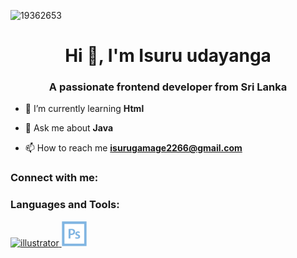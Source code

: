 ![19362653](https://user-images.githubusercontent.com/124339609/218238701-aef4825e-342b-4601-8e51-1bf203c56883.jpg)

<h1 align="center">Hi 👋, I'm Isuru udayanga</h1>
<h3 align="center">A passionate frontend developer from Sri Lanka</h3>

- 🌱 I’m currently learning **Html**

- 💬 Ask me about **Java**

- 📫 How to reach me **isurugamage2266@gmail.com**

<h3 align="left">Connect with me:</h3>
<p align="left">
</p>

<h3 align="left">Languages and Tools:</h3>
<p align="left"> <a href="https://www.adobe.com/in/products/illustrator.html" target="_blank" rel="noreferrer"> <img src="https://www.vectorlogo.zone/logos/adobe_illustrator/adobe_illustrator-icon.svg" alt="illustrator" width="40" height="40"/> </a> <a href="https://www.photoshop.com/en" target="_blank" rel="noreferrer"> <img src="https://raw.githubusercontent.com/devicons/devicon/master/icons/photoshop/photoshop-line.svg" alt="photoshop" width="40" height="40"/> </a> </p>
